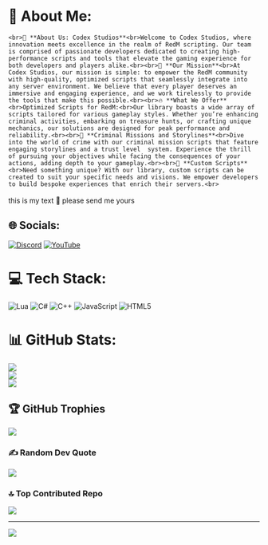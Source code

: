 # 💫 About Me:
```<br>📢 **About Us: Codex Studios**<br>Welcome to Codex Studios, where innovation meets excellence in the realm of RedM scripting. Our team is comprised of passionate developers dedicated to creating high-performance scripts and tools that elevate the gaming experience for both developers and players alike.<br><br>🎯 **Our Mission**<br>At Codex Studios, our mission is simple: to empower the RedM community with high-quality, optimized scripts that seamlessly integrate into any server environment. We believe that every player deserves an immersive and engaging experience, and we work tirelessly to provide the tools that make this possible.<br><br>🔥 **What We Offer**<br>Optimized Scripts for RedM:<br>Our library boasts a wide array of scripts tailored for various gameplay styles. Whether you’re enhancing criminal activities, embarking on treasure hunts, or crafting unique mechanics, our solutions are designed for peak performance and reliability.<br><br>🔹 **Criminal Missions and Storylines**<br>Dive into the world of crime with our criminal mission scripts that feature engaging storylines and a trust level  system. Experience the thrill of pursuing your objectives while facing the consequences of your actions, adding depth to your gameplay.<br><br>🔹 **Custom Scripts**<br>Need something unique? With our library, custom scripts can be created to suit your specific needs and visions. We empower developers to build bespoke experiences that enrich their servers.<br>```<br><br>this is my text 🙂 please send me yours


## 🌐 Socials:
[![Discord](https://img.shields.io/badge/Discord-%237289DA.svg?logo=discord&logoColor=white)](https://discord.gg/https://discord.gg/eCQrFk9vRz) [![YouTube](https://img.shields.io/badge/YouTube-%23FF0000.svg?logo=YouTube&logoColor=white)](https://youtube.com/@B9VGNdHCuQRR136a) 

# 💻 Tech Stack:
![Lua](https://img.shields.io/badge/lua-%232C2D72.svg?style=for-the-badge&logo=lua&logoColor=white) ![C#](https://img.shields.io/badge/c%23-%23239120.svg?style=for-the-badge&logo=csharp&logoColor=white) ![C++](https://img.shields.io/badge/c++-%2300599C.svg?style=for-the-badge&logo=c%2B%2B&logoColor=white) ![JavaScript](https://img.shields.io/badge/javascript-%23323330.svg?style=for-the-badge&logo=javascript&logoColor=%23F7DF1E) ![HTML5](https://img.shields.io/badge/html5-%23E34F26.svg?style=for-the-badge&logo=html5&logoColor=white)
# 📊 GitHub Stats:
![](https://github-readme-stats.vercel.app/api?username=CodexSoftwares&theme=dark&hide_border=true&include_all_commits=false&count_private=true)<br/>
![](https://github-readme-streak-stats.herokuapp.com/?user=CodexSoftwares&theme=dark&hide_border=true)<br/>
![](https://github-readme-stats.vercel.app/api/top-langs/?username=CodexSoftwares&theme=dark&hide_border=true&include_all_commits=false&count_private=true&layout=compact)

## 🏆 GitHub Trophies
![](https://github-profile-trophy.vercel.app/?username=CodexSoftwares&theme=tokyonight&no-frame=false&no-bg=false&margin-w=4)

### ✍️ Random Dev Quote
![](https://quotes-github-readme.vercel.app/api?type=vetical&theme=tokyonight)

### 🔝 Top Contributed Repo
![](https://github-contributor-stats.vercel.app/api?username=CodexSoftwares&limit=5&theme=dark&combine_all_yearly_contributions=true)

---
[![](https://visitcount.itsvg.in/api?id=CodexSoftwares&icon=7&color=4)](https://visitcount.itsvg.in)

<!-- Proudly created with GPRM ( https://gprm.itsvg.in ) -->
